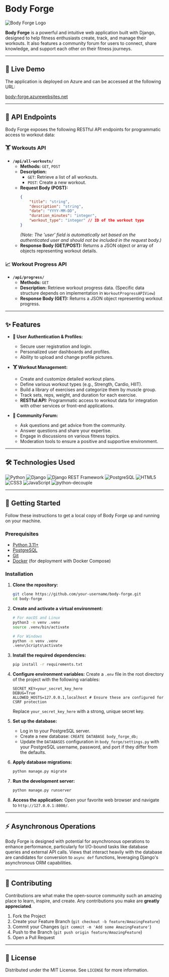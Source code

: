 # Body Forge

![Body Forge Logo](https://via.placeholder.com/150) <!-- Replace with your actual logo URL -->

**Body Forge** is a powerful and intuitive web application built with Django, designed to help fitness enthusiasts create, track, and manage their workouts. It also features a community forum for users to connect, share knowledge, and support each other on their fitness journeys.

---

## 🚀 Live Demo

The application is deployed on Azure and can be accessed at the following URL:

[body-forge.azurewebsites.net](https://body-forge.azurewebsites.net)

---

## 🔌 API Endpoints

Body Forge exposes the following RESTful API endpoints for programmatic access to workout data:

### 🏋️ Workouts API

*   **`/api/all-workouts/`**
    *   **Methods:** `GET`, `POST`
    *   **Description:**
        *   `GET`: Retrieve a list of all workouts.
        *   `POST`: Create a new workout.
    *   **Request Body (POST):**
        ```json
        {
            "title": "string",
            "description": "string",
            "date": "YYYY-MM-DD",
            "duration_minutes": "integer",
            "workout_type": "integer" // ID of the workout type
        }
        ```
        *(Note: The 'user' field is automatically set based on the authenticated user and should not be included in the request body.)*
    *   **Response Body (GET/POST):** Returns a JSON object or array of objects representing workout details.

### 📈 Workout Progress API

*   **`/api/progress/`**
    *   **Methods:** `GET`
    *   **Description:** Retrieve workout progress data. (Specific data structure depends on implementation in `WorkoutProgressAPIView`)
    *   **Response Body (GET):** Returns a JSON object representing workout progress.

---

## ✨ Features

*   **👤 User Authentication & Profiles:**
    *   Secure user registration and login.
    *   Personalized user dashboards and profiles.
    *   Ability to upload and change profile pictures.

*   **🏋️ Workout Management:**
    *   Create and customize detailed workout plans.
    *   Define various workout types (e.g., Strength, Cardio, HIIT).
    *   Build a library of exercises and categorize them by muscle group.
    *   Track sets, reps, weight, and duration for each exercise.
    *   **RESTful API:** Programmatic access to workout data for integration with other services or front-end applications.

*   **💬 Community Forum:**
    *   Ask questions and get advice from the community.
    *   Answer questions and share your expertise.
    *   Engage in discussions on various fitness topics.
    *   Moderation tools to ensure a positive and supportive environment.

---

## 🛠️ Technologies Used

![Python](https://img.shields.io/badge/Python-3.11+-blue.svg?style=for-the-badge&logo=python&logoColor=white)
![Django](https://img.shields.io/badge/Django-5.2.1-darkgreen.svg?style=for-the-badge&logo=django&logoColor=white)
![Django REST Framework](https://img.shields.io/badge/Django%20REST%20Framework-3.15.1-red.svg?style=for-the-badge)
![PostgreSQL](https://img.shields.io/badge/PostgreSQL-14+-blue.svg?style=for-the-badge&logo=postgresql&logoColor=white)
![HTML5](https://img.shields.io/badge/HTML5-E34F26?style=for-the-badge&logo=html5&logoColor=white)
![CSS3](https://img.shields.io/badge/CSS3-1572B6?style=for-the-badge&logo=css3&logoColor=white)
![JavaScript](https://img.shields.io/badge/JavaScript-F7DF1E?style=for-the-badge&logo=javascript&logoColor=black)
![python-decouple](https://img.shields.io/badge/python--decouple-3.8-lightgrey.svg?style=for-the-badge)

---

## 🚀 Getting Started

Follow these instructions to get a local copy of Body Forge up and running on your machine.

### Prerequisites

*   [Python 3.11+](https://www.python.org/downloads/)
*   [PostgreSQL](https://www.postgresql.org/download/)
*   [Git](https://git-scm.com/downloads/)
*   [Docker](https://www.docker.com/get-started) (for deployment with Docker Compose)

### Installation

1.  **Clone the repository:**
    ```bash
    git clone https://github.com/your-username/body-forge.git
    cd body-forge
    ```

2.  **Create and activate a virtual environment:**
    ```bash
    # For macOS and Linux
    python3 -m venv .venv
    source .venv/bin/activate

    # For Windows
    python -m venv .venv
    .venv\Scripts\activate
    ```

3.  **Install the required dependencies:**
    ```bash
    pip install -r requirements.txt
    ```

4.  **Configure environment variables:**
    Create a `.env` file in the root directory of the project with the following variables:
    ```
    SECRET_KEY=your_secret_key_here
    DEBUG=True
    ALLOWED_HOSTS=127.0.0.1,localhost # Ensure these are configured for CSRF protection
    ```
    Replace `your_secret_key_here` with a strong, unique secret key.

5.  **Set up the database:**
    *   Log in to your PostgreSQL server.
    *   Create a new database: `CREATE DATABASE body_forge_db;`
    *   Update the `DATABASES` configuration in `body_forge/settings.py` with your PostgreSQL username, password, and port if they differ from the defaults.

6.  **Apply database migrations:**
    ```bash
    python manage.py migrate
    ```

7.  **Run the development server:**
    ```bash
    python manage.py runserver
    ```

8.  **Access the application:**
    Open your favorite web browser and navigate to `http://127.0.0.1:8000/`.

---

## ⚡ Asynchronous Operations

Body Forge is designed with potential for asynchronous operations to enhance performance, particularly for I/O-bound tasks like database queries and external API calls. Views that interact heavily with the database are candidates for conversion to `async def` functions, leveraging Django's asynchronous ORM capabilities.

---

## 🤝 Contributing

Contributions are what make the open-source community such an amazing place to learn, inspire, and create. Any contributions you make are **greatly appreciated**.

1.  Fork the Project
2.  Create your Feature Branch (`git checkout -b feature/AmazingFeature`)
3.  Commit your Changes (`git commit -m 'Add some AmazingFeature'`)
4.  Push to the Branch (`git push origin feature/AmazingFeature`)
5.  Open a Pull Request

---

## 📝 License

Distributed under the MIT License. See `LICENSE` for more information.

